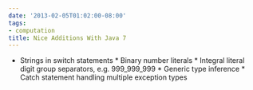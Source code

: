 ```yaml
---
date: '2013-02-05T01:02:00-08:00'
tags:
- computation
title: Nice Additions With Java 7
---
```


- Strings in switch statements * Binary number literals * Integral literal digit group separators, e.g. 999_999_999 * Generic type inference * Catch statement handling multiple exception types
